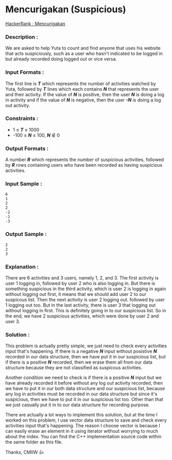 # Mencurigakan (Suspicious)

[HackerRank : Mencurigakan](https://www.hackerrank.com/contests/alpro-its-sd-m4-e-2022/challenges/mencurigakan)

### Description :
We are asked to help Yuta to count and find anyone that uses his website that acts suspiciously, such as a user who hasn't indicated to be logged in but already recorded doing logged out or vice versa.

### Input Formats :
The first line is ***T*** which represents the number of activities watched by Yuta, followed by ***T*** lines which each contains ***N*** that represents the user and their activity. If the value of ***N*** is positive, then the user ***N*** is doing a log in activity and if the value of ***N*** is negative, then the user ***-N*** is doing a log out activity.  

### Constraints :
- 1 &le; ***T*** &le; 1000
- -100 &le; ***N*** &le; 100, ***N*** &notin; 0  

### Output Formats :
A number ***R*** which represents the number of suspicious activities, followed by ***R*** rows containing users who have been recorded as having suspicious activities.  

### Input Sample :
```
6
1
2
2
-2
-1
-3
```  

### Output Sample :
```
2
2
3
```  

### Explanation :
There are 6 activities and 3 users, namely 1, 2, and 3. The first activity is user 1 logging in, followed by user 2 who is also logging in. But there is something suspicious in the third activity, which is user 2 is logging in again without logging out first, it means that we should add user 2 to our suspicous list. Then the next activity is user 2 logging out. followed by user 1 logging out too. But in the last activity, there is user 3 that logging out without logging in first. This is definitely going in to our suspicious list. So in the end, we have 2 suspicious activities, which were done by user 2 and user 3.  

### Solution :
This problem is actually pretty simple, we just need to check every activities input that's happening. If there is a negative ***N*** input without posistive ***N*** recorded in our data structure, then we have put it in our suspicious list, but if there is a positive ***N*** recorded, then we erase them all from our data structure because they are not classified as suspicous activities.  
  
Another condition we need to check is if there is a positive ***N*** input but we have already recorded it before without any log out activity recorded, then we have to put it in our both data structure and our suspicious list, because any log in activities must be recorded in our data structure but since it's suspicious, then we have to put it in our suspicious list too. Other than that we just casually put it in to our data structure for recording purpose.  
  
There are actually a lot ways to implement this solution, but at the time I worked on this problem, I use vector data structure to save and check every activities input that's happening. The reason I choose vector is because I can easily erase an element in it using iterator without worrying to much about the index. You can find the C++ implementation source code within the same folder as this file. 

Thanks, CMIIW :thumbsup:


